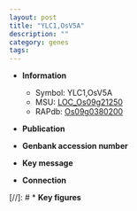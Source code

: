 ```yaml
---
layout: post
title: "YLC1,OsV5A"
description: ""
category: genes
tags: 
---
```


* **Information**  
    + Symbol: YLC1,OsV5A  
    + MSU: [LOC_Os09g21250](http://rice.uga.edu/cgi-bin/ORF_infopage.cgi?orf=LOC_Os09g21250)  
    + RAPdb: [Os09g0380200](http://rapdb.dna.affrc.go.jp/viewer/gbrowse_details/irgsp1?name=Os09g0380200)  

* **Publication**  

* **Genbank accession number**  

* **Key message**  

* **Connection**  

[//]: # * **Key figures**  


